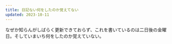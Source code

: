 ```yaml
---
title: 日記ない何をしたのか覚えてない
updated: 2023-10-11
---
```


なぜか知らんがしばらく更新できておらず、これを書いているのは二日後の金曜日。そしていまいち何をしたのか覚えていない。

